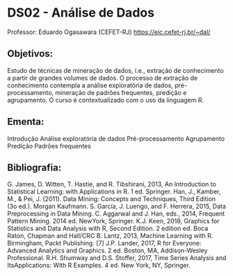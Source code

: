 # DS02 - Análise de Dados

Professor: Eduardo Ogasawara (CEFET-RJ)
https://eic.cefet-rj.br/~dal/


## Objetivos: 
Estudo de técnicas de mineração de dados, i.e., extração de conhecimento a partir de grandes volumes de dados. O processo de extração de conhecimento contempla a análise exploratória de dados, pré-processamento, mineração de padrões frequentes, predição e agrupamento. O curso é contextualizado com o uso da linguagem R.

## Ementa:
Introdução
Análise exploratória de dados
Pré-processamento
Agrupamento
Predição
Padrões frequentes

## Bibliografia:
G. James, D. Witten, T. Hastie, and R. Tibshirani, 2013, An Introduction to Statistical Learning: with Applications in R. 1 ed. Springer.
Han, J., Kamber, M., & Pei, J. (2011). Data Mining: Concepts and Techniques, Third Edition (3o ed.). Morgan Kaufmann.
S. García, J. Luengo, and F. Herrera, 2015, Data Preprocessing in Data Mining.
C. Aggarwal and J. Han, eds., 2014, Frequent Pattern Mining. 2014 ed. NewYork, Springer.
K.J. Keen, 2018, Graphics for Statistics and Data Analysis with R, Second Edition. 2 edition ed. Boca Raton, Chapman and Hall/CRC
B. Lantz, 2013, Machine Learning with R. Birmingham, Packt Publishing. [7] J.P. Lander, 2017, R for Everyone: Advanced Analytics and Graphics. 2 ed. Boston, MA, Addison-Wesley Professional.
R.H. Shumway and D.S. Stoffer, 2017, Time Series Analysis and ItsApplications: With R Examples. 4 ed. New York, NY, Springer.